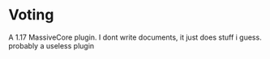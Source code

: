 # Voting
A 1.17 MassiveCore plugin.
I dont write documents, it just does stuff i guess. probably a useless plugin
